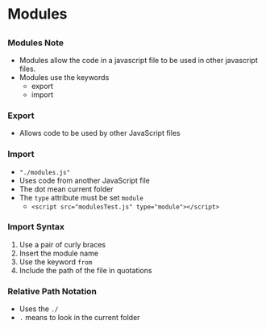 # Modules
##

### Modules Note

- Modules allow the code in a javascript file to be used in other javascript files.
- Modules use the keywords
  - export
  - import

### Export

- Allows code to be used by other JavaScript files

### Import

- `"./modules.js"`
- Uses code from another JavaScript file
- The dot mean current folder
- The `type` attribute must be set `module`
  - `<script src="modulesTest.js" type="module"></script>`

### Import Syntax

  1. Use a pair of curly braces
  2. Insert the module name
  3. Use the keyword `from`
  4. Include the path of the file in quotations

### Relative Path Notation

- Uses the `./`
- `.` means to look in the current folder